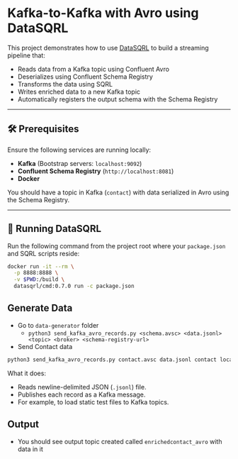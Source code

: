 # Kafka-to-Kafka with Avro using DataSQRL

This project demonstrates how to use [DataSQRL](https://datasqrl.com) to build a streaming pipeline that:

- Reads data from a Kafka topic using Confluent Avro
- Deserializes using Confluent Schema Registry
- Transforms the data using SQRL
- Writes enriched data to a new Kafka topic
- Automatically registers the output schema with the Schema Registry

---

## 🛠 Prerequisites

Ensure the following services are running locally:

- **Kafka** (Bootstrap servers: `localhost:9092`)
- **Confluent Schema Registry** (`http://localhost:8081`)
- **Docker**

You should have a topic in Kafka (`contact`) with data serialized in Avro using the Schema Registry.

---

## 🐳 Running DataSQRL

Run the following command from the project root where your `package.json` and SQRL scripts reside:

```bash
docker run -it --rm \
  -p 8888:8888 \
  -v $PWD:/build \
  datasqrl/cmd:0.7.0 run -c package.json
```

## Generate Data
* Go to `data-generator` folder
  * `python3 send_kafka_avro_records.py <schema.avsc> <data.jsonl> <topic> <broker> <schema-registry-url>`
* Send Contact data
```bash
python3 send_kafka_avro_records.py contact.avsc data.jsonl contact localhost:9092 http://localhost:8081
```

What it does:
- Reads newline-delimited JSON (`.jsonl`) file.
- Publishes each record as a Kafka message.
- For example, to load static test files to Kafka topics.

## Output
* You should see output topic created called `enrichedcontact_avro` with data in it
